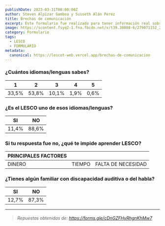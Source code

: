 ```yaml
---
publishDate: 2023-03-31T00:00:00Z
author: Steven Alpízar Gamboa y Susseth Alán Perez
title: Brechas de comunicación
excerpt: Este formulario fue realizado para tener información real sobre la cantidad de personas que hablan LESCO, y tambien añadir los posibles factores por los cuales las personas no hablan LESCO.
image: https://scontent.fsyq2-1.fna.fbcdn.net/v/t39.30808-6/279071152_2142894659213984_499499716181786735_n.jpg?_nc_cat=106&ccb=1-7&_nc_sid=5f2048&_nc_ohc=WNcDRTAwgUQAX_JzCtj&_nc_ht=scontent.fsyq2-1.fna&oh=00_AfAnMLFZBEE0Y6ei7lxR6KvCLHgvjA6LGUzaySh5h4mLzA&oe=660B7C8B
category: Formulario
tags:
  - LESCO
  - FORMULARIO
metadata:
  canonical: https://lescot-web.vercel.app/brechas-de-comunicacion
---
```


### ¿Cuántos idiomas/lenguas sabes?
| 1  | 2  | 3  | 4  | 5  |
| ------------ | ------------ | ------------ | ------------ | ------------ |
| 33,5%  |  53,8% | 10,1%  | 1,9%  | 0,6%  |

### ¿Es el LESCO uno de esos idiomas/lenguas?
| SI  | NO  |
| ------------ | ------------ |
| 11,4%  | 88,6%  |

### Si tu respuesta fue no, ¿qué te impide aprender LESCO?
|   PRINCIPALES FACTORES   | | |
| ------------ | ------------ | ------------ |
|  DINERO | TIEMPO  |  FALTA DE NECESIDAD |

### ¿Tienes algún familiar con discapacidad auditiva o del habla?

| SI  | NO  |
| ------------ | ------------ |
| 12,7%  | 87,3%  |


------------
> ###### *Repuestas obtenidas de: https://forms.gle/cDnGZFHyRhgnKhMw7*
